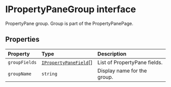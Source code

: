 # IPropertyPaneGroup interface







PropertyPane group. Group is part of the PropertyPanePage.




## Properties

| Property	   | Type	| Description|
|:-------------|:-------|:-----------|
|`groupFields`      | [`IPropertyPaneField`](../sp-webpart-base/ipropertypanefield.md)<any>[] | List of PropertyPane fields. |
|`groupName`      | `string` | Display name for the group. |






